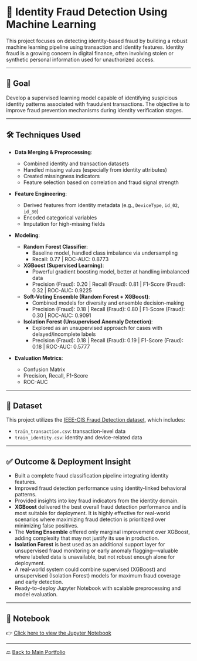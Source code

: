 # 👤 Identity Fraud Detection Using Machine Learning

This project focuses on detecting identity-based fraud by building a robust machine learning pipeline using transaction and identity features. Identity fraud is a growing concern in digital finance, often involving stolen or synthetic personal information used for unauthorized access.

---

## 🎯 Goal

Develop a supervised learning model capable of identifying suspicious identity patterns associated with fraudulent transactions. The objective is to improve fraud prevention mechanisms during identity verification stages.

---

## 🛠️ Techniques Used

- **Data Merging & Preprocessing**:  
  - Combined identity and transaction datasets  
  - Handled missing values (especially from identity attributes)  
  - Created missingness indicators  
  - Feature selection based on correlation and fraud signal strength

- **Feature Engineering**:  
  - Derived features from identity metadata (e.g., `DeviceType`, `id_02`, `id_30`)  
  - Encoded categorical variables  
  - Imputation for high-missing fields

- **Modeling**:  
  - **Random Forest Classifier**:  
    - Baseline model, handled class imbalance via undersampling  
    - Recall: 0.77 | ROC-AUC: 0.8773
  - **XGBoost (Supervised Learning)**:  
    - Powerful gradient boosting model, better at handling imbalanced data  
    - Precision (Fraud): 0.20 | Recall (Fraud): 0.81 | F1-Score (Fraud): 0.32 | ROC-AUC: 0.9225
  - **Soft-Voting Ensemble (Random Forest + XGBoost)**:  
    - Combined models for diversity and ensemble decision-making  
    - Precision (Fraud): 0.18 | Recall (Fraud): 0.80 | F1-Score (Fraud): 0.30 | ROC-AUC: 0.9091
  - **Isolation Forest (Unsupervised Anomaly Detection)**:  
    - Explored as an unsupervised approach for cases with delayed/incomplete labels  
    - Precision (Fraud): 0.18 | Recall (Fraud): 0.19 | F1-Score (Fraud): 0.18 | ROC-AUC: 0.5777

- **Evaluation Metrics**:  
  - Confusion Matrix  
  - Precision, Recall, F1-Score  
  - ROC-AUC

---

## 📁 Dataset

This project utilizes the [IEEE-CIS Fraud Detection dataset](https://www.kaggle.com/competitions/ieee-fraud-detection/data), which includes:
- `train_transaction.csv`: transaction-level data
- `train_identity.csv`: identity and device-related data

---

## ✅ Outcome & Deployment Insight

- Built a complete fraud classification pipeline integrating identity features.
- Improved fraud detection performance using identity-linked behavioral patterns.
- Provided insights into key fraud indicators from the identity domain.
- **XGBoost** delivered the best overall fraud detection performance and is most suitable for deployment. It is highly effective for real-world scenarios where maximizing fraud detection is prioritized over minimizing false positives.
- The **Voting Ensemble** offered only marginal improvement over XGBoost, adding complexity that may not justify its use in production.
- **Isolation Forest** is best used as an additional support layer for unsupervised fraud monitoring or early anomaly flagging—valuable where labeled data is unavailable, but not robust enough alone for deployment.
- A real-world system could combine supervised (XGBoost) and unsupervised (Isolation Forest) models for maximum fraud coverage and early detection.
- Ready-to-deploy Jupyter Notebook with scalable preprocessing and model evaluation.

---

## 📓 Notebook

👉 [Click here to view the Jupyter Notebook](./IdentityFraud_Modeling.ipynb)

---

🔙 [Back to Main Portfolio](../README.md)
